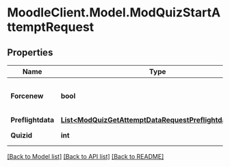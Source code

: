 # MoodleClient.Model.ModQuizStartAttemptRequest

## Properties

Name | Type | Description | Notes
------------ | ------------- | ------------- | -------------
**Forcenew** | **bool** | Whether to force a new attempt or not. | [optional] [default to false]
**Preflightdata** | [**List&lt;ModQuizGetAttemptDataRequestPreflightdataInner&gt;**](ModQuizGetAttemptDataRequestPreflightdataInner.md) |  | [optional] 
**Quizid** | **int** | quiz instance id | 

[[Back to Model list]](../README.md#documentation-for-models) [[Back to API list]](../README.md#documentation-for-api-endpoints) [[Back to README]](../README.md)

